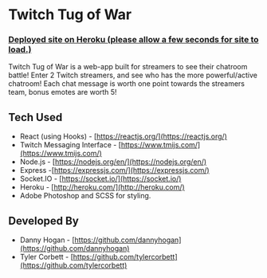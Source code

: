 # Twitch Tug of War
### [Deployed site on Heroku (please allow a few seconds for site to load.)](https://twitch-tug-of-war.herokuapp.com/)

Twitch Tug of War is a web-app built for streamers to see their chatroom battle! Enter 2 Twitch streamers, and see who has the more powerful/active chatroom! Each chat message is worth one point towards the streamers team, bonus emotes are worth 5!

## Tech Used

- React (using Hooks) - [https://reactjs.org/](https://reactjs.org/)
- Twitch Messaging Interface  - [https://www.tmijs.com/](https://www.tmijs.com/)
- Node.js - [https://nodejs.org/en/](https://nodejs.org/en/)
- Express -[https://expressjs.com/](https://expressjs.com/)
- Socket.IO -  [https://socket.io/](https://socket.io/)
- Heroku - [http://heroku.com/](http://heroku.com/)
- Adobe Photoshop and SCSS for styling.

## Developed By
- Danny Hogan - [https://github.com/dannyhogan](https://github.com/dannyhogan)
- Tyler Corbett - [https://github.com/tylercorbett](https://github.com/tylercorbett)

